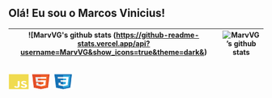 ## Olá! Eu sou o Marcos Vinicius!
| ![MarvVG's github stats (https://github-readme-stats.vercel.app/api?username=MarvVG&show_icons=true&theme=dark&) | ![MarvVG’s github stats](https://github-readme-stats.vercel.app/api/top-langs/?username=MarvVG&layout=compact&langs_count=8&theme=dark) |
|-----------------------------------------------------------------------------------------------------------------------------------------------|-------------------------------------------------------------------------------------------------------------------------------|

<div style="display: inline_block"><br>
  <img align="center" alt="Js" height="30" width="40" src="https://raw.githubusercontent.com/devicons/devicon/master/icons/javascript/javascript-plain.svg">
  <img align="center" alt="Rafa-HTML" height="30" width="40" src="https://raw.githubusercontent.com/devicons/devicon/master/icons/html5/html5-original.svg">
  <img align="center" alt="Rafa-CSS" height="30" width="40" src="https://raw.githubusercontent.com/devicons/devicon/master/icons/css3/css3-original.svg">
</div>

